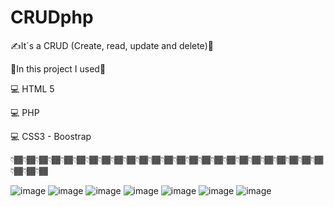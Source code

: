 # CRUDphp
✍️It´s a CRUD (Create, read, update and delete)🚀

🎨In this project I used🎨

💻 HTML 5

💻 PHP

💻 CSS3 - Boostrap


👇🏾👇🏾👇🏾👇🏾👇🏾👇🏾👇🏾👇🏾👇🏾👇🏾👇🏾👇🏾👇🏾👇🏾👇🏾👇🏾👇🏾👇🏾👇🏾👇🏾👇🏾👇🏾👇🏾👇🏾👇🏾👇🏾👇🏾👇🏾

![image](https://user-images.githubusercontent.com/67123399/133915977-69ebfaef-1587-495f-bbbe-85b311efa9ed.png)
![image](https://user-images.githubusercontent.com/67123399/133915980-68b72f40-4518-4c9a-a187-1dd022569f96.png)
![image](https://user-images.githubusercontent.com/67123399/133915983-d6ceb9d5-1869-4e32-9124-8a9a93b85a04.png)
![image](https://user-images.githubusercontent.com/67123399/133915984-1096918e-4f91-49c0-b667-5934149064a9.png)
![image](https://user-images.githubusercontent.com/67123399/133915986-9ba5b617-a317-4954-bc46-2a8a5d2f95be.png)
![image](https://user-images.githubusercontent.com/67123399/133915988-8eb400c4-4edb-442b-a7f5-887f4430fb10.png)
![image](https://user-images.githubusercontent.com/67123399/133915990-e691602f-4e11-496e-a686-bc3058e5da4f.png)
